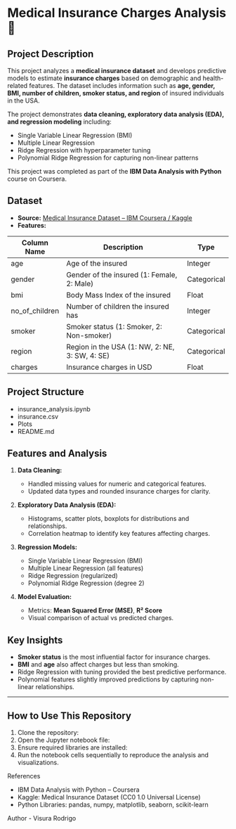 # Medical Insurance Charges Analysis 💉

## Project Description
This project analyzes a **medical insurance dataset** and develops predictive models to estimate **insurance charges** based on demographic and health-related features. The dataset includes information such as **age, gender, BMI, number of children, smoker status, and region** of insured individuals in the USA.  

The project demonstrates **data cleaning, exploratory data analysis (EDA), and regression modeling** including:  
- Single Variable Linear Regression (BMI)  
- Multiple Linear Regression  
- Ridge Regression with hyperparameter tuning  
- Polynomial Ridge Regression for capturing non-linear patterns  

This project was completed as part of the **IBM Data Analysis with Python** course on Coursera.

## Dataset
- **Source:** [Medical Insurance Dataset – IBM Coursera / Kaggle]([https://www.kaggle.com/datasets/mirichoi0218/insurance](https://cf-courses-data.s3.us.cloud-object-storage.appdomain.cloud/IBMDeveloperSkillsNetwork-DA0101EN-Coursera/medical_insurance_dataset.csv))  
- **Features:**

| Column Name      | Description                                          | Type       |
|-----------------|------------------------------------------------------|------------|
| age             | Age of the insured                                   | Integer    |
| gender          | Gender of the insured (1: Female, 2: Male)          | Categorical |
| bmi             | Body Mass Index of the insured                       | Float      |
| no_of_children  | Number of children the insured has                  | Integer    |
| smoker          | Smoker status (1: Smoker, 2: Non-smoker)           | Categorical |
| region          | Region in the USA (1: NW, 2: NE, 3: SW, 4: SE)     | Categorical |
| charges         | Insurance charges in USD                             | Float      |

## Project Structure

- insurance_analysis.ipynb
- insurance.csv
- Plots
- README.md 

## Features and Analysis
1. **Data Cleaning:**  
   - Handled missing values for numeric and categorical features.  
   - Updated data types and rounded insurance charges for clarity.  

2. **Exploratory Data Analysis (EDA):**  
   - Histograms, scatter plots, boxplots for distributions and relationships.  
   - Correlation heatmap to identify key features affecting charges.  

3. **Regression Models:**  
   - Single Variable Linear Regression (BMI)  
   - Multiple Linear Regression (all features)  
   - Ridge Regression (regularized)  
   - Polynomial Ridge Regression (degree 2)  

4. **Model Evaluation:**  
   - Metrics: **Mean Squared Error (MSE)**, **R² Score**  
   - Visual comparison of actual vs predicted charges.  

## Key Insights
- **Smoker status** is the most influential factor for insurance charges.  
- **BMI** and **age** also affect charges but less than smoking.  
- Ridge Regression with tuning provided the best predictive performance.  
- Polynomial features slightly improved predictions by capturing non-linear relationships.  

---

## How to Use This Repository
1. Clone the repository:  
2. Open the Jupyter notebook file:
3. Ensure required libraries are installed:
4. Run the notebook cells sequentially to reproduce the analysis and visualizations.

References

- IBM Data Analysis with Python – Coursera
- Kaggle: Medical Insurance Dataset (CC0 1.0 Universal License)
- Python Libraries: pandas, numpy, matplotlib, seaborn, scikit-learn

Author - Visura Rodrigo



